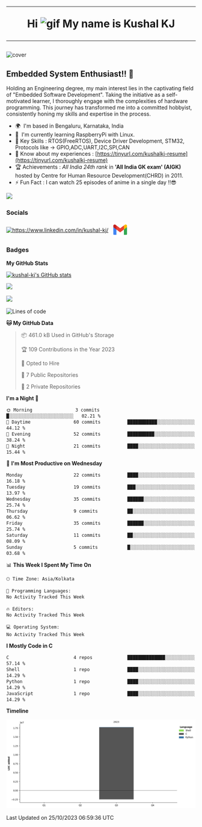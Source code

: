 <h1 align=center><hr>Hi <img src="https://user-images.githubusercontent.com/18350557/176309783-0785949b-9127-417c-8b55-ab5a4333674e.gif" alt="gif" height="32" width="32"> My name is Kushal KJ<hr></h1>

![cover](https://graph.org/file/53c59396be94840a1cc66.jpg)

Embedded System Enthusiast!! 🤖
----------------------------

Holding an Engineering degree, my main interest lies in the captivating field of "Embedded Software Development". Taking the initiative as a self-motivated learner, I thoroughly engage with the complexities of hardware programming. This journey has transformed me into a committed hobbyist, consistently honing my skills and expertise in the process.

* 🌍  I'm based in Bengaluru, Karnataka, India
* 🧠  I'm currently learning RaspberryPi with Linux.
* 🔑  Key Skills : RTOS(FreeRTOS), Device Driver Development, STM32, Protocols like -> GPIO,ADC,UART,I2C,SPI,CAN
* 📄  Know about my experiences : [https://tinyurl.com/kushalkj-resume](https://tinyurl.com/kushalkj-resume)
* 🏆  Achievements : *All India 24th rank* in **'All India GK exam' (AIGK)** hosted by Centre for Human Resource Development(CHRD) in 2011.
* ⚡  Fun Fact : I can watch 25 episodes of anime in a single day !!😎

<a href="https://www.github.com/kushal-kj" target="_blank" rel="noreferrer"><img
src="https://img.shields.io/github/followers/kushal-kj?logo=github&style=for-the-badge&color=0891b2&labelColor=1c1917" /></a>

### Socials
<p align="left">
<a href="https://www.linkedin.com/in/kushal-kj/" target="blank"><img align="center" src="https://raw.githubusercontent.com/rahuldkjain/github-profile-readme-generator/master/src/images/icons/Social/linked-in-alt.svg" alt="https://www.linkedin.com/in/kushal-kj/" height="30" width="40" /></a>
&nbsp;
<a href="mailto:kushal.kuramkote@gmail.com" target="blank"><img align="center" src="https://raw.githubusercontent.com/github/explore/8f19e4dbbf13418dc1b1d58bb265953553c15a46/topics/gmail/gmail.png" alt="https://www.linkedin.com/in/kushal-kj/" height="40" width="40" /></a>
</p>


### Badges

<b>My GitHub Stats</b>

<a href="http://www.github.com/kushal-kj"><img src="https://github-readme-edit.vercel.app/api?username=kushal-kj&show_icons=true&hide=&count_private=true&title_color=0891b2&text_color=ffffff&icon_color=0891b2&bg_color=1c1917&hide_border=true&show_icons=true" alt="kushal-kj's GitHub stats" /></a>

<a href="http://www.github.com/kushal-kj"><img src="https://github-readme-streak-stats.herokuapp.com/?user=kushal-kj&stroke=ffffff&background=1c1917&ring=0891b2&fire=0891b2&currStreakNum=ffffff&currStreakLabel=0891b2&sideNums=ffffff&sideLabels=ffffff&dates=ffffff&hide_border=true" /></a>

![](https://komarev.com/ghpvc/?username=kushal-kj)

<!--START_SECTION:waka-->
![Lines of code](https://img.shields.io/badge/From%20Hello%20World%20I%27ve%20Written-17.7%20million%20lines%20of%20code-blue)

**🐱 My GitHub Data** 

> 📦 461.0 kB Used in GitHub's Storage 
 > 
> 🏆 109 Contributions in the Year 2023
 > 
> 💼 Opted to Hire
 > 
> 📜 7 Public Repositories 
 > 
> 🔑 2 Private Repositories 
 > 
**I'm a Night 🦉** 

```text
🌞 Morning                3 commits           █░░░░░░░░░░░░░░░░░░░░░░░░   02.21 % 
🌆 Daytime                60 commits          ███████████░░░░░░░░░░░░░░   44.12 % 
🌃 Evening                52 commits          ██████████░░░░░░░░░░░░░░░   38.24 % 
🌙 Night                  21 commits          ████░░░░░░░░░░░░░░░░░░░░░   15.44 % 
```
📅 **I'm Most Productive on Wednesday** 

```text
Monday                   22 commits          ████░░░░░░░░░░░░░░░░░░░░░   16.18 % 
Tuesday                  19 commits          ███░░░░░░░░░░░░░░░░░░░░░░   13.97 % 
Wednesday                35 commits          ██████░░░░░░░░░░░░░░░░░░░   25.74 % 
Thursday                 9 commits           ██░░░░░░░░░░░░░░░░░░░░░░░   06.62 % 
Friday                   35 commits          ██████░░░░░░░░░░░░░░░░░░░   25.74 % 
Saturday                 11 commits          ██░░░░░░░░░░░░░░░░░░░░░░░   08.09 % 
Sunday                   5 commits           █░░░░░░░░░░░░░░░░░░░░░░░░   03.68 % 
```


📊 **This Week I Spent My Time On** 

```text
🕑︎ Time Zone: Asia/Kolkata

💬 Programming Languages: 
No Activity Tracked This Week

🔥 Editors: 
No Activity Tracked This Week

💻 Operating System: 
No Activity Tracked This Week
```

**I Mostly Code in C** 

```text
C                        4 repos             ██████████████░░░░░░░░░░░   57.14 % 
Shell                    1 repo              ████░░░░░░░░░░░░░░░░░░░░░   14.29 % 
Python                   1 repo              ████░░░░░░░░░░░░░░░░░░░░░   14.29 % 
JavaScript               1 repo              ████░░░░░░░░░░░░░░░░░░░░░   14.29 % 
```



**Timeline**

![Lines of Code chart](https://raw.githubusercontent.com/kushal-kj/kushal-kj/main/assets/bar_graph.png)


 Last Updated on 25/10/2023 06:59:36 UTC
<!--END_SECTION:waka-->

